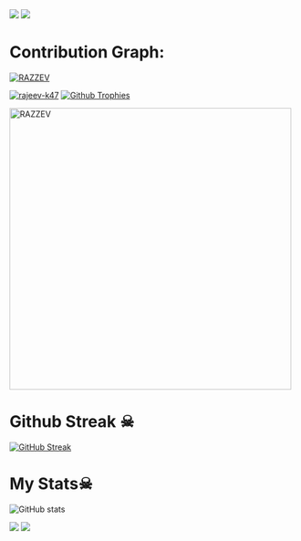 <img src="https://user-images.githubusercontent.com/73097560/115834477-dbab4500-a447-11eb-908a-139a6edaec5c.gif">
<img src="https://user-images.githubusercontent.com/73097560/115834477-dbab4500-a447-11eb-908a-139a6edaec5c.gif">

# Contribution Graph:
<a href="https://github.com/rajeev-k47"><img alt="RAZZEV" src="https://ghactivity.mrayush.me/graph?username=rajeev-k47&bg_color=1F222E&color=F8D866&line=F85D7F&point=FFFFFF&hide_border=true" /></a>
  
  [![rajeev-k47](https://github-stats-alpha.vercel.app/api?username=rajeev-k47 "RAZZEV")](https://github-stats-alpha.vercel.app/api?username=rajeev-k47 "RAZZEV")
[![Github Trophies](https://github-profile-trophy.vercel.app/?username=rajeev-k47&theme=transparent&no-bg=true&margin-w=15&margin-h=10&row=1&column=6&count_private=true)]()
<p><img width="494" align="center" src="https://github-readme-stats.vercel.app/api/top-langs?username=rajeev-k47&show_icons=true&locale=en&layout=compact" alt="RAZZEV" /></p>


# Github Streak ☠︎︎
  [![GitHub Streak](https://streak-stats.demolab.com?user=rajeev-k47&theme=radical&border_radius=5&date_format=j%20M%5B%20Y%5D&fire=FF8100)]()

# My Stats☠︎︎
![ GitHub stats](https://github-readme-stats.vercel.app/api?username=rajeev-k47&show_icons=true&theme=radical)

<img src="https://user-images.githubusercontent.com/73097560/115834477-dbab4500-a447-11eb-908a-139a6edaec5c.gif">
<img src="https://user-images.githubusercontent.com/73097560/115834477-dbab4500-a447-11eb-908a-139a6edaec5c.gif">
